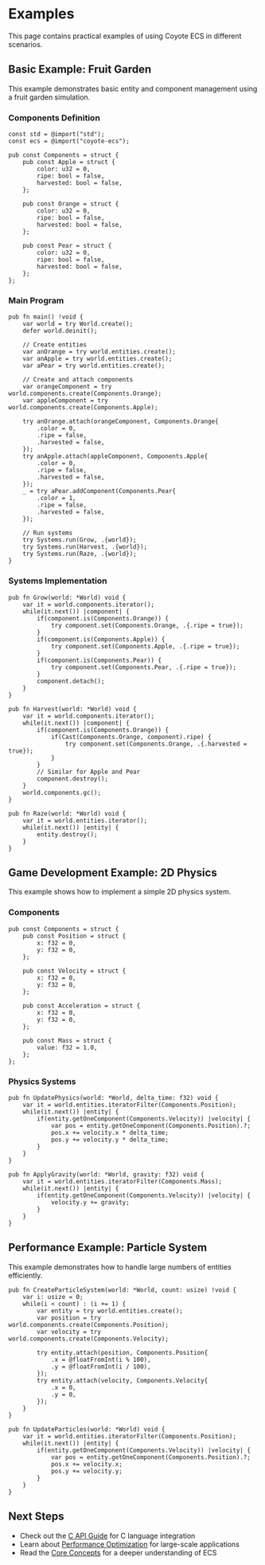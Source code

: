 # Examples

This page contains practical examples of using Coyote ECS in different scenarios.

## Basic Example: Fruit Garden

This example demonstrates basic entity and component management using a fruit garden simulation.

### Components Definition

```zig
const std = @import("std");
const ecs = @import("coyote-ecs");

pub const Components = struct {
    pub const Apple = struct {
        color: u32 = 0,
        ripe: bool = false,
        harvested: bool = false,
    };

    pub const Orange = struct {
        color: u32 = 0,
        ripe: bool = false,
        harvested: bool = false,
    };

    pub const Pear = struct {
        color: u32 = 0,
        ripe: bool = false,
        harvested: bool = false,
    };
};
```

### Main Program

```zig
pub fn main() !void {
    var world = try World.create();
    defer world.deinit();
    
    // Create entities
    var anOrange = try world.entities.create();
    var anApple = try world.entities.create();
    var aPear = try world.entities.create();

    // Create and attach components
    var orangeComponent = try world.components.create(Components.Orange);
    var appleComponent = try world.components.create(Components.Apple);

    try anOrange.attach(orangeComponent, Components.Orange{
        .color = 0,
        .ripe = false,
        .harvested = false,
    });
    try anApple.attach(appleComponent, Components.Apple{
        .color = 0,
        .ripe = false,
        .harvested = false,
    });
    _ = try aPear.addComponent(Components.Pear{
        .color = 1,
        .ripe = false,
        .harvested = false,
    });

    // Run systems
    try Systems.run(Grow, .{world});
    try Systems.run(Harvest, .{world});
    try Systems.run(Raze, .{world});
}
```

### Systems Implementation

```zig
pub fn Grow(world: *World) void {
    var it = world.components.iterator();
    while(it.next()) |component| {
        if(component.is(Components.Orange)) {
            try component.set(Components.Orange, .{.ripe = true});
        }
        if(component.is(Components.Apple)) {
            try component.set(Components.Apple, .{.ripe = true});
        }
        if(component.is(Components.Pear)) {
            try component.set(Components.Pear, .{.ripe = true});
        }
        component.detach();
    }
}

pub fn Harvest(world: *World) void {
    var it = world.components.iterator();
    while(it.next()) |component| {
        if(component.is(Components.Orange)) {
            if(Cast(Components.Orange, component).ripe) {
                try component.set(Components.Orange, .{.harvested = true});
            }
        }
        // Similar for Apple and Pear
        component.destroy();
    }
    world.components.gc();
}

pub fn Raze(world: *World) void {
    var it = world.entities.iterator();
    while(it.next()) |entity| {
        entity.destroy();
    }
}
```

## Game Development Example: 2D Physics

This example shows how to implement a simple 2D physics system.

### Components

```zig
pub const Components = struct {
    pub const Position = struct {
        x: f32 = 0,
        y: f32 = 0,
    };

    pub const Velocity = struct {
        x: f32 = 0,
        y: f32 = 0,
    };

    pub const Acceleration = struct {
        x: f32 = 0,
        y: f32 = 0,
    };

    pub const Mass = struct {
        value: f32 = 1.0,
    };
};
```

### Physics Systems

```zig
pub fn UpdatePhysics(world: *World, delta_time: f32) void {
    var it = world.entities.iteratorFilter(Components.Position);
    while(it.next()) |entity| {
        if(entity.getOneComponent(Components.Velocity)) |velocity| {
            var pos = entity.getOneComponent(Components.Position).?;
            pos.x += velocity.x * delta_time;
            pos.y += velocity.y * delta_time;
        }
    }
}

pub fn ApplyGravity(world: *World, gravity: f32) void {
    var it = world.entities.iteratorFilter(Components.Mass);
    while(it.next()) |entity| {
        if(entity.getOneComponent(Components.Velocity)) |velocity| {
            velocity.y += gravity;
        }
    }
}
```

## Performance Example: Particle System

This example demonstrates how to handle large numbers of entities efficiently.

```zig
pub fn CreateParticleSystem(world: *World, count: usize) !void {
    var i: usize = 0;
    while(i < count) : (i += 1) {
        var entity = try world.entities.create();
        var position = try world.components.create(Components.Position);
        var velocity = try world.components.create(Components.Velocity);
        
        try entity.attach(position, Components.Position{
            .x = @floatFromInt(i % 100),
            .y = @floatFromInt(i / 100),
        });
        try entity.attach(velocity, Components.Velocity{
            .x = 0,
            .y = 0,
        });
    }
}

pub fn UpdateParticles(world: *World) void {
    var it = world.entities.iteratorFilter(Components.Position);
    while(it.next()) |entity| {
        if(entity.getOneComponent(Components.Velocity)) |velocity| {
            var pos = entity.getOneComponent(Components.Position).?;
            pos.x += velocity.x;
            pos.y += velocity.y;
        }
    }
}
```

## Next Steps

- Check out the [C API Guide](c-api-guide.md) for C language integration
- Learn about [Performance Optimization](performance-guide.md) for large-scale applications
- Read the [Core Concepts](core-concepts.md) for a deeper understanding of ECS 